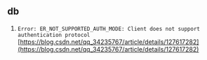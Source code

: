 ## db

1. `Error: ER_NOT_SUPPORTED_AUTH_MODE: Client does not support authentication protocol`
[https://blog.csdn.net/qq_34235767/article/details/127617282](https://blog.csdn.net/qq_34235767/article/details/127617282)
